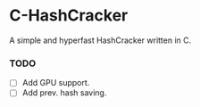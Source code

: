 # C-HashCracker
A simple and hyperfast HashCracker written in C.

### TODO
- [ ] Add GPU support.
- [ ] Add prev. hash saving.